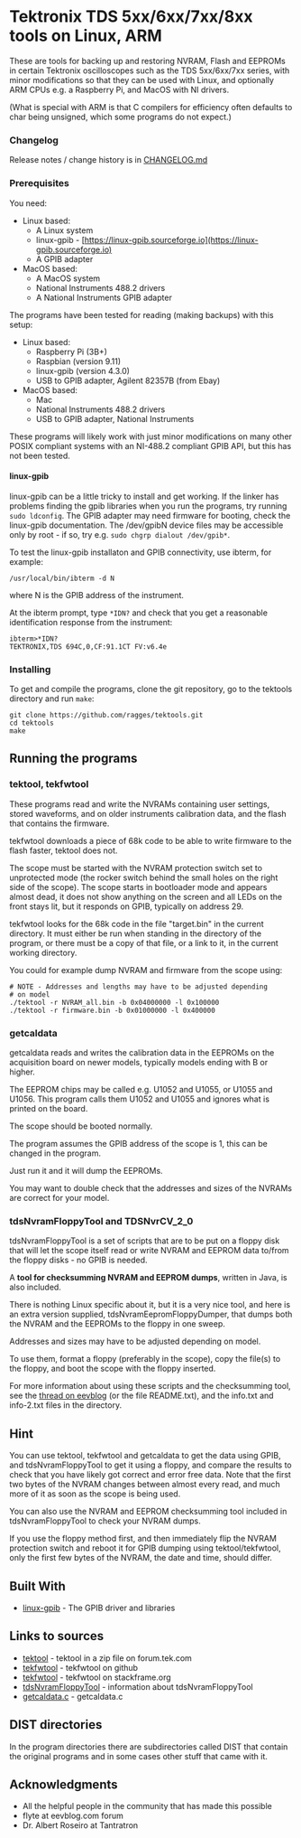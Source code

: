 # Tektronix TDS 5xx/6xx/7xx/8xx tools on Linux, ARM

These are tools for backing up and restoring NVRAM, Flash and EEPROMs
in certain Tektronix oscilloscopes such as the TDS 5xx/6xx/7xx series,
with minor modifications so that they can be used with Linux, and
optionally ARM CPUs e.g. a Raspberry Pi, and MacOS with NI drivers.

(What is special with ARM is that C compilers for efficiency often
defaults to char being unsigned, which some programs do not expect.)

### Changelog

Release notes / change history is in [CHANGELOG.md](CHANGELOG.md)

### Prerequisites

You need:
* Linux based:
  * A Linux system
  * linux-gpib - [https://linux-gpib.sourceforge.io](https://linux-gpib.sourceforge.io)
  * A GPIB adapter
* MacOS based:
  * A MacOS system
  * National Instruments 488.2 drivers
  * A National Instruments GPIB adapter

The programs have been tested for reading (making backups) with this setup:
* Linux based:
  * Raspberry Pi (3B+)
  * Raspbian (version 9.11)
  * linux-gpib (version 4.3.0)
  * USB to GPIB adapter, Agilent 82357B (from Ebay)
* MacOS based: 
  * Mac
  * National Instruments 488.2 drivers
  * USB to GPIB adapter, National Instruments

These programs will likely work with just minor modifications on many
other POSIX compliant systems with an NI-488.2 compliant GPIB API, but
this has not been tested.

#### linux-gpib

linux-gpib can be a little tricky to install and get working. If the
linker has problems finding the gpib libraries when you run the
programs, try running `sudo ldconfig`. The GPIB adapter may need
firmware for booting, check the linux-gpib documentation. The
/dev/gpibN device files may be accessible only by root - if so, try
e.g. `sudo chgrp dialout /dev/gpib*`.

To test the linux-gpib installaton and GPIB connectivity, use ibterm,
for example:
```
/usr/local/bin/ibterm -d N
```
where N is the GPIB address of the instrument.

At the ibterm prompt, type `*IDN?` and check that you get a reasonable
identification response from the instrument:
```
ibterm>*IDN?
TEKTRONIX,TDS 694C,0,CF:91.1CT FV:v6.4e
```

### Installing

To get and compile the programs, clone the git repository, go to the tektools directory and run `make`:
```
git clone https://github.com/ragges/tektools.git
cd tektools
make
```

## Running the programs

### tektool, tekfwtool

These programs read and write the NVRAMs containing user settings,
stored waveforms, and on older instruments calibration data, and the
flash that contains the firmware.

tekfwtool downloads a piece of 68k code to be able to write firmware
to the flash faster, tektool does not.

The scope must be started with the NVRAM protection switch set to
unprotected mode (the rocker switch behind the small holes on the
right side of the scope). The scope starts in bootloader mode and
appears almost dead, it does not show anything on the screen and all
LEDs on the front stays lit, but it responds on GPIB, typically on
address 29.

tekfwtool looks for the 68k code in the file "target.bin" in the
current directory. It must either be run when standing in the
directory of the program, or there must be a copy of that file, or a
link to it, in the current working directory.

You could for example dump NVRAM and firmware from the scope using:
```
# NOTE - Addresses and lengths may have to be adjusted depending
# on model
./tektool -r NVRAM_all.bin -b 0x04000000 -l 0x100000
./tektool -r firmware.bin -b 0x01000000 -l 0x400000
```

### getcaldata

getcaldata reads and writes the calibration data in the EEPROMs on the
acquisition board on newer models, typically models ending with B or
higher.

The EEPROM chips may be called e.g. U1052 and U1055, or U1055 and
U1056. This program calls them U1052 and U1055 and ignores what is
printed on the board.

The scope should be booted normally.

The program assumes the GPIB address of the scope is 1, this can
be changed in the program.

Just run it and it will dump the EEPROMs.

You may want to double check that the addresses and sizes of the
NVRAMs are correct for your model.

### tdsNvramFloppyTool and TDSNvrCV_2_0

tdsNvramFloppyTool is a set of scripts that are to be put on a floppy
disk that will let the scope itself read or write NVRAM and EEPROM
data to/from the floppy disks - no GPIB is needed.

A **tool for checksumming NVRAM and EEPROM dumps**, written in Java, is also included.

There is nothing Linux specific about it, but it is a very nice tool,
and here is an extra version supplied, tdsNvramEepromFloppyDumper,
that dumps both the NVRAM and the EEPROMs to the floppy in one sweep.

Addresses and sizes may have to be adjusted depending on model.

To use them, format a floppy (preferably in the scope), copy the
file(s) to the floppy, and boot the scope with the floppy inserted.

For more information about using these scripts and the checksumming
tool, see the
[thread on eevblog](https://www.eevblog.com/forum/testgear/tektronix-tds500600700-nvram-floppy-dump-tool/)
(or the file README.txt), and the info.txt and info-2.txt files in the
directory.

## Hint

You can use tektool, tekfwtool and getcaldata to get the data using
GPIB, and tdsNvramFloppyTool to get it using a floppy, and compare the
results to check that you have likely got correct and error free
data. Note that the first two bytes of the NVRAM changes between
almost every read, and much more of it as soon as the scope is being
used.

You can also use the NVRAM and EEPROM checksumming tool included in
tdsNvramFloppyTool to check your NVRAM dumps.

If you use the floppy method first, and then immediately flip the
NVRAM protection switch and reboot it for GPIB dumping using
tektool/tekfwtool, only the first few bytes of the NVRAM, the date and
time, should differ.

## Built With

* [linux-gpib](https://linux-gpib.sourceforge.io) - The GPIB driver and libraries

## Links to sources

* [tektool](https://forum.tek.com/download/file.php?id=24983&sid=de2267bdadfd0a11ce92f2d5648d656e) - tektool in a zip file on forum.tek.com
* [tekfwtool](https://github.com/fenugrec/tekfwtool) - tekfwtool on github
* [tekfwtool](https://stackframe.org/tekfwtool/) - tekfwtool on stackframe.org
* [tdsNvramFloppyTool](https://www.eevblog.com/forum/testgear/tektronix-tds500600700-nvram-floppy-dump-tool/) - information about tdsNvramFloppyTool
* [getcaldata.c](https://drive.google.com/file/d/0Bz230ThydfRGYWFZbE5kWWhnVkk/view) - getcaldata.c

## DIST directories

In the program directories there are subdirectories called DIST that
contain the original programs and in some cases other stuff that came
with it.

## Acknowledgments

* All the helpful people in the community that has made this possible
* flyte at eevblog.com forum
* Dr. Albert Roseiro at Tantratron
